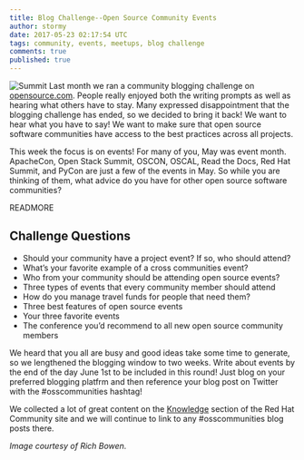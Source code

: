 ```yaml
---
title: Blog Challenge--Open Source Community Events
author: stormy
date: 2017-05-23 02:17:54 UTC
tags: community, events, meetups, blog challenge
comments: true
published: true
---
```


![Summit](blog/rh_booth.jpg) Last month we ran a community blogging challenge on [opensource.com](https://opensource.com/users/stormypeters). People really enjoyed both the writing prompts as well as hearing what others have to stay. Many expressed disappointment that the blogging challenge has ended, so we decided to bring it back! We want to hear what you have to say! We want to make sure that open source software communities have access to the best practices across all projects.

This week the focus is on events! For many of you, May was event month. ApacheCon, Open Stack Summit, OSCON, OSCAL, Read the Docs, Red Hat Summit, and PyCon are just a few of the events in May. So while you are thinking of them, what advice do you have for other open source software communities?

READMORE

## Challenge Questions

* Should your community have a project event? If so, who should attend?
* What’s your favorite example of a cross communities event?
* Who from your community should be attending open source events?
* Three types of events that every community member should attend
* How do you manage travel funds for people that need them?
* Three best features of open source events
* Your three favorite events
* The conference you’d recommend to all new open source community members

We heard that you all are busy and good ideas take some time to generate, so we lengthened the blogging window to two weeks. Write about events by the end of the day June 1st to be included in this round! Just blog on your preferred blogging platfrm and then reference your blog post on Twitter with the #osscommunities hashtag!

We collected a lot of great content on the [Knowledge](/knowledge/) section of the Red Hat Community site and we will continue to link to any #osscommunities blog posts there.

*Image courtesy of Rich Bowen.*
